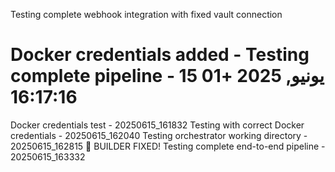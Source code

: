 Testing complete webhook integration with fixed vault connection
# Docker credentials added - Testing complete pipeline - 15 يونيو, 2025 +01 16:17:16
Docker credentials test - 20250615_161832
Testing with correct Docker credentials - 20250615_162040
Testing orchestrator working directory - 20250615_162815
🎉 BUILDER FIXED! Testing complete end-to-end pipeline - 20250615_163332
